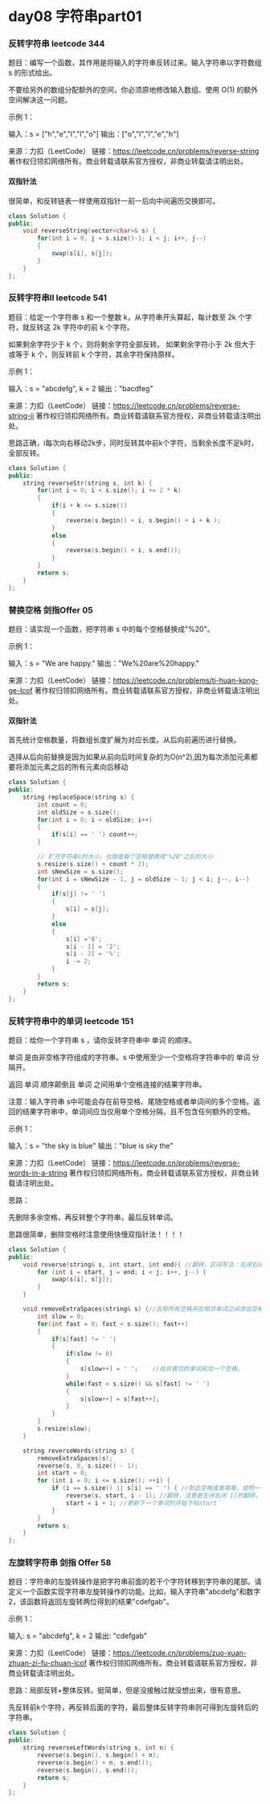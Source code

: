 #  day08 字符串part01

### 反转字符串 leetcode 344

题目：编写一个函数，其作用是将输入的字符串反转过来。输入字符串以字符数组 s 的形式给出。

不要给另外的数组分配额外的空间，你必须原地修改输入数组、使用 O(1) 的额外空间解决这一问题。

 

示例 1：

输入：s = ["h","e","l","l","o"]
输出：["o","l","l","e","h"]

来源：力扣（LeetCode）
链接：https://leetcode.cn/problems/reverse-string
著作权归领扣网络所有。商业转载请联系官方授权，非商业转载请注明出处。

#### 双指针法

很简单，和反转链表一样使用双指针一前一后向中间遍历交换即可。

```c++
class Solution {
public:
    void reverseString(vector<char>& s) {
        for(int i = 0, j = s.size()-1; i < j; i++, j--)
        {
            swap(s[i], s[j]);
        }
    }
};
```

### 反转字符串II leetcode 541

题目：给定一个字符串 s 和一个整数 k，从字符串开头算起，每计数至 2k 个字符，就反转这 2k 字符中的前 k 个字符。

如果剩余字符少于 k 个，则将剩余字符全部反转。
如果剩余字符小于 2k 但大于或等于 k 个，则反转前 k 个字符，其余字符保持原样。


示例 1：

输入：s = "abcdefg", k = 2
输出："bacdfeg"

来源：力扣（LeetCode）
链接：https://leetcode.cn/problems/reverse-string-ii
著作权归领扣网络所有。商业转载请联系官方授权，非商业转载请注明出处。

思路正确，i每次向右移动2k步，同时反转其中前k个字符，当剩余长度不足k时，全部反转。

```c++
class Solution {
public:
    string reverseStr(string s, int k) {
        for(int i = 0; i < s.size(); i += 2 * k)
        {
            if(i + k <= s.size())
            {
                reverse(s.begin() + i, s.begin() + i + k );
            }
            else
            {
                reverse(s.begin() + i, s.end());
            }
        }
        return s;
    }
};
```

### 替换空格 剑指Offer 05

题目：请实现一个函数，把字符串 s 中的每个空格替换成"%20"。

 

示例 1：

输入：s = "We are happy."
输出："We%20are%20happy."

来源：力扣（LeetCode）
链接：https://leetcode.cn/problems/ti-huan-kong-ge-lcof
著作权归领扣网络所有。商业转载请联系官方授权，非商业转载请注明出处。

#### 双指针法

首先统计空格数量，将数组长度扩展为对应长度。从后向前遍历进行替换。

选择从后向前替换是因为如果从前向后时间复杂的为O(n^2),因为每次添加元素都要将添加元素之后的所有元素向后移动

```C++
class Solution {
public:
    string replaceSpace(string s) {
        int count = 0;
        int oldSize = s.size();
        for(int i = 0; i < oldSize; i++)
        {
            if(s[i] == ' ') count++;
        }

        // 扩充字符串s的大小，也就是每个空格替换成"%20"之后的大小
        s.resize(s.size() + count * 2);
        int sNewSize = s.size();
        for(int i = sNewSize - 1, j = oldSize - 1; j < i; j--, i--)
        {
            if(s[j] != ' ')
            {
                s[i] = s[j];
            }
            else
            {
                s[i] ='0';
                s[i - 1] = '2';
                s[i - 2] = '%';
                i -= 2;
            }
        }
        return s;
    }
};
```



### 反转字符串中的单词 leetcode 151

题目：给你一个字符串 s ，请你反转字符串中 单词 的顺序。

单词 是由非空格字符组成的字符串。s 中使用至少一个空格将字符串中的 单词 分隔开。

返回 单词 顺序颠倒且 单词 之间用单个空格连接的结果字符串。

注意：输入字符串 s中可能会存在前导空格、尾随空格或者单词间的多个空格。返回的结果字符串中，单词间应当仅用单个空格分隔，且不包含任何额外的空格。

示例 1：

输入：s = "the sky is blue"
输出："blue is sky the"

来源：力扣（LeetCode）
链接：https://leetcode.cn/problems/reverse-words-in-a-string
著作权归领扣网络所有。商业转载请联系官方授权，非商业转载请注明出处。

思路：

先删除多余空格，再反转整个字符串，最后反转单词。

思路很简单，删除空格时注意使用快慢双指针法！！！！



```C++
class Solution {
public:
    void reverse(string& s, int start, int end){ //翻转，区间写法：左闭右闭 []
        for (int i = start, j = end; i < j; i++, j--) {
            swap(s[i], s[j]);
        }
    }

    void removeExtraSpaces(string& s) {//去除所有空格并在相邻单词之间添加空格, 快慢指针。
        int slow = 0;
        for(int fast = 0; fast < s.size(); fast++)
        {
            if(s[fast] != ' ')
            {
                if(slow != 0)
                {
                    s[slow++] = ' ';    //给非首位的单词前加一个空格。
                }
                while(fast < s.size() && s[fast] != ' ')
                {
                    s[slow++] = s[fast++];
                }
            }
        }
        s.resize(slow);
    }

    string reverseWords(string s) {
        removeExtraSpaces(s);
        reverse(s, 0, s.size() - 1);
        int start = 0;
        for (int i = 0; i <= s.size(); ++i) {
            if (i == s.size() || s[i] == ' ') { //到达空格或者串尾，说明一个单词结束。进行翻转。
                reverse(s, start, i - 1); //翻转，注意是左闭右闭 []的翻转。
                start = i + 1; //更新下一个单词的开始下标start
            }
        }
        return s;
    }
};
```

### 左旋转字符串 剑指 Offer 58

题目：字符串的左旋转操作是把字符串前面的若干个字符转移到字符串的尾部。请定义一个函数实现字符串左旋转操作的功能。比如，输入字符串"abcdefg"和数字2，该函数将返回左旋转两位得到的结果"cdefgab"。

示例 1：

输入: s = "abcdefg", k = 2
输出: "cdefgab"

来源：力扣（LeetCode）
链接：https://leetcode.cn/problems/zuo-xuan-zhuan-zi-fu-chuan-lcof
著作权归领扣网络所有。商业转载请联系官方授权，非商业转载请注明出处。

思路：局部反转+整体反转。挺简单，但是没接触过就没想出来，很有意思。

先反转前k个字符，再反转后面的字符，最后整体反转字符串则可得到左旋转后的字符串。

```C++
class Solution {
public:
    string reverseLeftWords(string s, int n) {
        reverse(s.begin(), s.begin() + n);
        reverse(s.begin() + n, s.end());
        reverse(s.begin(), s.end());
        return s;
    }
};
```

